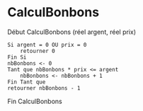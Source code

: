 # CalculBonbons

Début CalculBonbons (réel argent, réel prix)

    Si argent = 0 OU prix = 0
        retourner 0
    Fin Si
    nbBonbons <- 0
    Tant que nbBonbons * prix <= argent
        nbBonbons <- nbBonbons + 1
    Fin Tant que
    retourner nbBonbons - 1
    
Fin CalculBonbons
